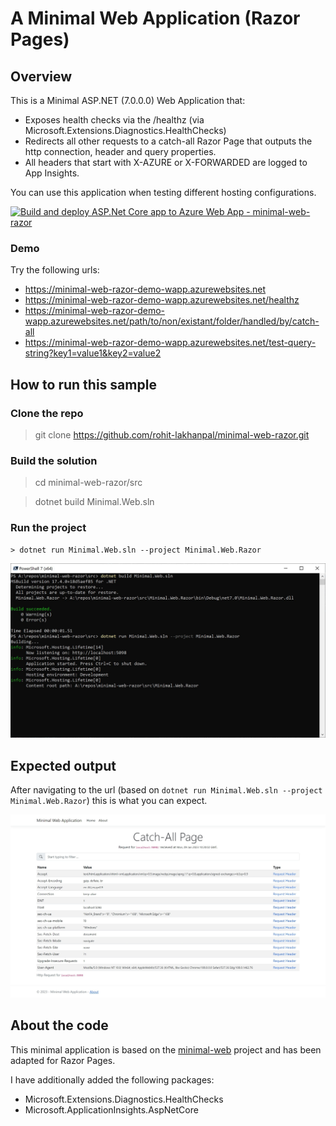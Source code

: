 # A Minimal Web Application (Razor Pages)

## Overview
This is a Minimal ASP.NET (7.0.0.0) Web Application that:

- Exposes health checks via the /healthz (via Microsoft.Extensions.Diagnostics.HealthChecks)
- Redirects all other requests to a catch-all Razor Page that outputs the http connection, header and query properties.
- All headers that start with X-AZURE or X-FORWARDED are logged to App Insights.

You can use this application when testing different hosting configurations.

[![Build and deploy ASP.Net Core app to Azure Web App - minimal-web-razor](https://github.com/rohit-lakhanpal/minimal-web-razor/actions/workflows/build-and-deploy-main.yml/badge.svg)](https://github.com/rohit-lakhanpal/minimal-web-razor/actions/workflows/build-and-deploy-main.yml)

### Demo
Try the following urls:
- https://minimal-web-razor-demo-wapp.azurewebsites.net
- https://minimal-web-razor-demo-wapp.azurewebsites.net/healthz
- https://minimal-web-razor-demo-wapp.azurewebsites.net/path/to/non/existant/folder/handled/by/catch-all
- https://minimal-web-razor-demo-wapp.azurewebsites.net/test-query-string?key1=value1&key2=value2

## How to run this sample
### Clone the repo
> git clone https://github.com/rohit-lakhanpal/minimal-web-razor.git

### Build the solution
> cd minimal-web-razor/src

> dotnet build Minimal.Web.sln

### Run the project
    > dotnet run Minimal.Web.sln --project Minimal.Web.Razor

![Run Output](docs/run.jpg)

## Expected output
After navigating to the url (based on `dotnet run Minimal.Web.sln --project Minimal.Web.Razor`) this is what you can expect.

![Preview](docs/preview.jpg)

## About the code
This minimal application is based on the [minimal-web](https://github.com/rohit-lakhanpal/minimal-web) project and has been adapted for Razor Pages.

I have additionally added the following packages:
- Microsoft.Extensions.Diagnostics.HealthChecks
- Microsoft.ApplicationInsights.AspNetCore